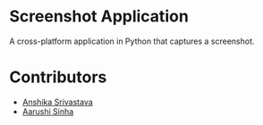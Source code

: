 # Screenshot Application
A cross-platform application in Python that captures a screenshot.

# Contributors

- [Anshika Srivastava](https://github.com/anshikasrivastava17)
- [Aarushi Sinha](https://github.com/Kairu-22)



